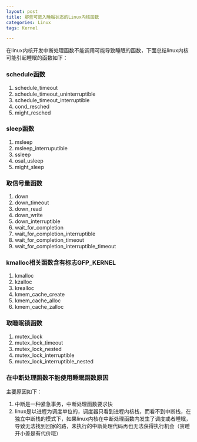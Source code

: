 ```yaml
---
layout: post
title: 那些可进入睡眠状态的Linux内核函数
categories: Linux
tags: Kernel

---
```



在linux内核开发中断处理函数不能调用可能导致睡眠的函数，下面总结linux内核可能引起睡眠的函数如下：

### schedule函数
>
1. schedule\_timeout
2. schedule\_timeout\_uninterruptible
3. schedule\_timeout\_interruptible
4. cond\_resched
5. might\_resched
>

### sleep函数
>
1. msleep
2. msleep_interruputible
3. ssleep
4. osal_usleep
5. might_sleep
>

### 取信号量函数
>
1. down
2. down_timeout
3. down_read
4. down_write
5. down_interruptible
6. wait\_for\_completion
7. wait\_for\_completion\_interruptible
8. wait\_for\_completion\_timeout
9. wait\_for\_completion\_interruptible\_timeout
>

### kmalloc相关函数含有标志GFP_KERNEL
>
1. kmalloc
2. kzalloc
3. krealloc
4. kmem\_cache\_create
5. kmem\_cache\_alloc
6. kmem\_cache\_zalloc
>

### 取睡眠锁函数
>
1. mutex_lock
2. mutex\_lock\_timeout
3. mutex\_lock\_nested
4. mutex\_lock\_interruptible
5. mutex\_lock\_interruptible\_nested
>

### 在中断处理函数不能使用睡眠函数原因
主要原因如下：

1. 中断是一种紧急事务，中断处理函数要求快
1. linux是以进程为调度单位的，调度器只看到进程内核栈，而看不到中断栈，在独立中断栈的模式下，如果linux内核在中断处理函数内发生了调度或者睡眠，导致无法找到回家的路，未执行的中断处理代码再也无法获得执行机会（贪睡开小差是有代价哦）




